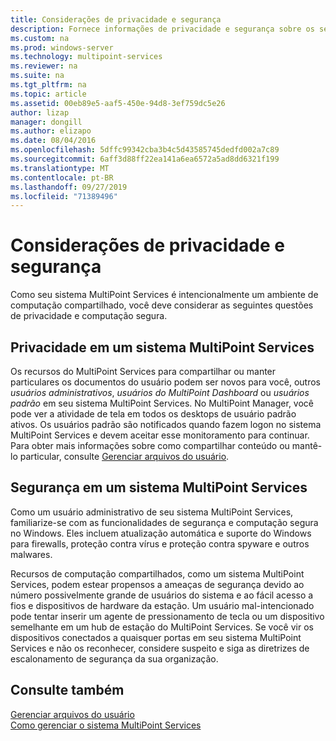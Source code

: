 ```yaml
---
title: Considerações de privacidade e segurança
description: Fornece informações de privacidade e segurança sobre os serviços do MultiPoint
ms.custom: na
ms.prod: windows-server
ms.technology: multipoint-services
ms.reviewer: na
ms.suite: na
ms.tgt_pltfrm: na
ms.topic: article
ms.assetid: 00eb89e5-aaf5-450e-94d8-3ef759dc5e26
author: lizap
manager: dongill
ms.author: elizapo
ms.date: 08/04/2016
ms.openlocfilehash: 5dffc99342cba3b4c5d43585745dedfd002a7c89
ms.sourcegitcommit: 6aff3d88ff22ea141a6ea6572a5ad8dd6321f199
ms.translationtype: MT
ms.contentlocale: pt-BR
ms.lasthandoff: 09/27/2019
ms.locfileid: "71389496"
---
```

# <a name="privacy-and-security-considerations"></a>Considerações de privacidade e segurança
Como seu sistema MultiPoint Services é intencionalmente um ambiente de computação compartilhado, você deve considerar as seguintes questões de privacidade e computação segura.  
  
## <a name="privacy-in-a-multipoint-services-system"></a>Privacidade em um sistema MultiPoint Services  
Os recursos do MultiPoint Services para compartilhar ou manter particulares os documentos do usuário podem ser novos para você, outros *usuários administrativos*, *usuários do MultiPoint Dashboard* ou *usuários padrão* em seu sistema MultiPoint Services. No MultiPoint Manager, você pode ver a atividade de tela em todos os desktops de usuário padrão ativos. Os usuários padrão são notificados quando fazem logon no sistema MultiPoint Services e devem aceitar esse monitoramento para continuar. Para obter mais informações sobre como compartilhar conteúdo ou mantê-lo particular, consulte [Gerenciar arquivos do usuário](Manage-User-Files.md).  
  
## <a name="security-in-a-multipoint-services-system"></a>Segurança em um sistema MultiPoint Services  
Como um usuário administrativo de seu sistema MultiPoint Services, familiarize-se com as funcionalidades de segurança e computação segura no Windows. Eles incluem atualização automática e suporte do Windows para firewalls, proteção contra vírus e proteção contra spyware e outros malwares.   
  
Recursos de computação compartilhados, como um sistema MultiPoint Services, podem estear propensos a ameaças de segurança devido ao número possivelmente grande de usuários do sistema e ao fácil acesso a fios e dispositivos de hardware da estação. Um usuário mal-intencionado pode tentar inserir um agente de pressionamento de tecla ou um dispositivo semelhante em um hub de estação do MultiPoint Services. Se você vir os dispositivos conectados a quaisquer portas em seu sistema MultiPoint Services e não os reconhecer, considere suspeito e siga as diretrizes de escalonamento de segurança da sua organização.  
  
## <a name="see-also"></a>Consulte também  
[Gerenciar arquivos do usuário](Manage-User-Files.md)  
[Como gerenciar o sistema MultiPoint Services](Managing-Your-MultiPoint-Services-System.md)